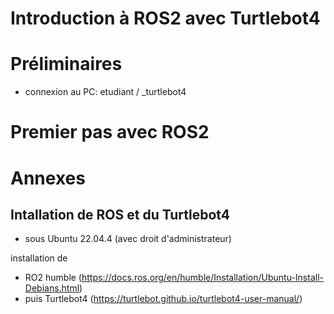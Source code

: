 Introduction à ROS2 avec Turtlebot4
===================================

# Préliminaires
- connexion au PC: etudiant / _turtlebot4


# Premier pas avec ROS2




# Annexes

## Intallation de ROS et du Turtlebot4
- sous Ubuntu 22.04.4 (avec droit d'administrateur)

installation de 
- RO2 humble (https://docs.ros.org/en/humble/Installation/Ubuntu-Install-Debians.html)
- puis Turtlebot4 (https://turtlebot.github.io/turtlebot4-user-manual/)




